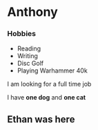 # Anthony

### Hobbies

- Reading
- Writing
- Disc Golf
- Playing Warhammer 40k

I am looking for a full time job

I have **one dog** and **one cat**

## Ethan was here
